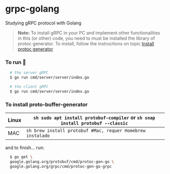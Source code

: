 # grpc-golang
Studying gRPC protocol with Golang

> **Note:**
> To install gRPC in your PC and implement other functionalities in this (or other) code, you need to must be installed the library of protoc generator. To install, follow the instructions on topic [Install protoc generator][installation]

### To run :rocket:
```sh
  # the server gRPC
  $ go run cmd/server/server/index.go

  # the client gRPC
  $ go run cmd/server/server/index.go
```

### To install proto-buffer-generator
| Linux | ```sh sudo apt install protobuf-compiler``` or ```sh snap install protobuf --classic``` |
|-------|-----------------------------------------------------------------------------------------|
| MAC   | ```sh brew install protobuf #Mac, requer Homebrew instalado```                          |

and to finish... run:
```sh 
  $ go get \
  google.golang.org/protobuf/cmd/protoc-gen-go \
  google.golang.org/grpc/cmd/protoc-gen-go-grpc
```

<!-- Links -->
[installation]: #to-install-proto-buffer-generator